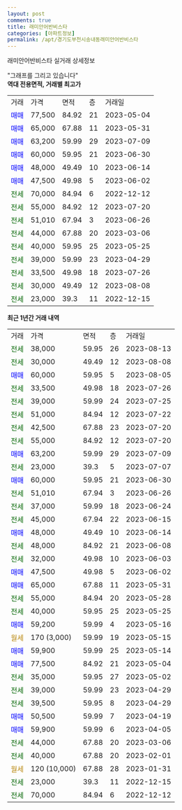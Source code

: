 ```yaml
---
layout: post
comments: true
title: 래미안어반비스타
categories: [아파트정보]
permalink: /apt/경기도부천시송내동래미안어반비스타
---
```


래미안어반비스타 실거래 상세정보

<script type="text/javascript">
  google.charts.load('current', {'packages':['line', 'corechart']});
  google.charts.setOnLoadCallback(drawChart);

  function drawChart() {
    var data = new google.visualization.DataTable();
    data.addColumn('date', '거래일');
    data.addColumn('number', "매매");
    data.addColumn('number', "전세");
    data.addColumn('number', "전매");

    data.addRows([[new Date(Date.parse("2023-08-13")), null, 38000, null], [new Date(Date.parse("2023-08-08")), null, 30000, null], [new Date(Date.parse("2023-08-05")), 60000, null, null], [new Date(Date.parse("2023-07-26")), null, 33500, null], [new Date(Date.parse("2023-07-25")), null, 39000, null], [new Date(Date.parse("2023-07-22")), null, 51000, null], [new Date(Date.parse("2023-07-20")), null, 42500, null], [new Date(Date.parse("2023-07-20")), null, 55000, null], [new Date(Date.parse("2023-07-09")), 63200, null, null], [new Date(Date.parse("2023-07-07")), null, 23000, null], [new Date(Date.parse("2023-06-30")), 60000, null, null], [new Date(Date.parse("2023-06-26")), null, 51010, null], [new Date(Date.parse("2023-06-24")), null, 37000, null], [new Date(Date.parse("2023-06-15")), null, 45000, null], [new Date(Date.parse("2023-06-14")), 48000, null, null], [new Date(Date.parse("2023-06-08")), null, 48000, null], [new Date(Date.parse("2023-06-03")), null, 32000, null], [new Date(Date.parse("2023-06-02")), 47500, null, null], [new Date(Date.parse("2023-05-31")), 65000, null, null], [new Date(Date.parse("2023-05-28")), null, 55000, null], [new Date(Date.parse("2023-05-25")), null, 40000, null], [new Date(Date.parse("2023-05-16")), 59200, null, null], [new Date(Date.parse("2023-05-15")), null, null, null], [new Date(Date.parse("2023-05-14")), 59900, null, null], [new Date(Date.parse("2023-05-04")), 77500, null, null], [new Date(Date.parse("2023-05-02")), null, 35000, null], [new Date(Date.parse("2023-04-29")), null, 39000, null], [new Date(Date.parse("2023-04-29")), null, 39500, null], [new Date(Date.parse("2023-04-19")), 50500, null, null], [new Date(Date.parse("2023-04-05")), 59900, null, null], [new Date(Date.parse("2023-03-06")), null, 44000, null], [new Date(Date.parse("2023-02-01")), null, 40000, null], [new Date(Date.parse("2023-01-31")), null, null, null], [new Date(Date.parse("2022-12-15")), null, 23000, null], [new Date(Date.parse("2022-12-12")), null, 70000, null]]);

    var options = {
      hAxis: {
        format: 'yyyy/MM/dd'
      },    
      lineWidth: 0,
      pointsVisible: true,    
      title: '최근 1년간 유형별 실거래가 분포',
      legend: { position: 'bottom' }
    };

    var formatter = new google.visualization.NumberFormat({pattern:'###,###'} );
    formatter.format(data, 1);
    formatter.format(data, 2);
    
    setTimeout(function() {
        var chart = new google.visualization.LineChart(document.getElementById('columnchart_material'));
        chart.draw(data, (options));
        document.getElementById('loading').style.display = 'none';
    }, 200);
  }
</script>


<div id="loading" style="z-index:20; display: block; margin-left: 0px">"그래프를 그리고 있습니다"</div>
<div id="columnchart_material" style="width: 95%; margin-left: 0px; display: block"></div>
<!-- contents start -->
<b>역대 전용면적, 거래별 최고가</b>
<table class="sortable">
    <tr>
      <td>거래</td>
      <td>가격</td>
      <td>면적</td>
      <td>층</td>
      <td>거래일</td>
    </tr>
        <tr>
          <td><a style="color: blue">매매</a></td>
          <td>77,500</td>
          <td>84.92</td>
          <td>21</td>
          <td>2023-05-04</td>
        </tr>            <tr>
          <td><a style="color: blue">매매</a></td>
          <td>65,000</td>
          <td>67.88</td>
          <td>11</td>
          <td>2023-05-31</td>
        </tr>            <tr>
          <td><a style="color: blue">매매</a></td>
          <td>63,200</td>
          <td>59.99</td>
          <td>29</td>
          <td>2023-07-09</td>
        </tr>            <tr>
          <td><a style="color: blue">매매</a></td>
          <td>60,000</td>
          <td>59.95</td>
          <td>21</td>
          <td>2023-06-30</td>
        </tr>            <tr>
          <td><a style="color: blue">매매</a></td>
          <td>48,000</td>
          <td>49.49</td>
          <td>10</td>
          <td>2023-06-14</td>
        </tr>            <tr>
          <td><a style="color: blue">매매</a></td>
          <td>47,500</td>
          <td>49.98</td>
          <td>5</td>
          <td>2023-06-02</td>
        </tr>        
        <tr>
              <td><a style="color: darkgreen">전세</a></td>
              <td>70,000</td>
              <td>84.94</td>
              <td>6</td>
              <td>2022-12-12</td>
            </tr>            <tr>
              <td><a style="color: darkgreen">전세</a></td>
              <td>55,000</td>
              <td>84.92</td>
              <td>12</td>
              <td>2023-07-20</td>
            </tr>            <tr>
              <td><a style="color: darkgreen">전세</a></td>
              <td>51,010</td>
              <td>67.94</td>
              <td>3</td>
              <td>2023-06-26</td>
            </tr>            <tr>
              <td><a style="color: darkgreen">전세</a></td>
              <td>44,000</td>
              <td>67.88</td>
              <td>20</td>
              <td>2023-03-06</td>
            </tr>            <tr>
              <td><a style="color: darkgreen">전세</a></td>
              <td>40,000</td>
              <td>59.95</td>
              <td>25</td>
              <td>2023-05-25</td>
            </tr>            <tr>
              <td><a style="color: darkgreen">전세</a></td>
              <td>39,000</td>
              <td>59.99</td>
              <td>23</td>
              <td>2023-04-29</td>
            </tr>            <tr>
              <td><a style="color: darkgreen">전세</a></td>
              <td>33,500</td>
              <td>49.98</td>
              <td>18</td>
              <td>2023-07-26</td>
            </tr>            <tr>
              <td><a style="color: darkgreen">전세</a></td>
              <td>30,000</td>
              <td>49.49</td>
              <td>12</td>
              <td>2023-08-08</td>
            </tr>            <tr>
              <td><a style="color: darkgreen">전세</a></td>
              <td>23,000</td>
              <td>39.3</td>
              <td>11</td>
              <td>2022-12-15</td>
            </tr>        
    
</table>

<b>최근 1년간 거래 내역</b>

<table class="sortable">
    <tr>
      <td>거래</td>
      <td>가격</td>
      <td>면적</td>
      <td>층</td>
      <td>거래일</td>
    </tr>
    <tr>
      <td><a style="color: darkgreen">전세</a></td>
      <td>38,000</td>
      <td>59.95</td>
      <td>26</td>
      <td>2023-08-13</td>
    </tr>          <tr>
      <td><a style="color: darkgreen">전세</a></td>
      <td>30,000</td>
      <td>49.49</td>
      <td>12</td>
      <td>2023-08-08</td>
    </tr>          <tr>
      <td><a style="color: blue">매매</a></td>
      <td>60,000</td>
      <td>59.95</td>
      <td>5</td>
      <td>2023-08-05</td>
    </tr>          <tr>
      <td><a style="color: darkgreen">전세</a></td>
      <td>33,500</td>
      <td>49.98</td>
      <td>18</td>
      <td>2023-07-26</td>
    </tr>          <tr>
      <td><a style="color: darkgreen">전세</a></td>
      <td>39,000</td>
      <td>59.99</td>
      <td>24</td>
      <td>2023-07-25</td>
    </tr>          <tr>
      <td><a style="color: darkgreen">전세</a></td>
      <td>51,000</td>
      <td>84.94</td>
      <td>12</td>
      <td>2023-07-22</td>
    </tr>          <tr>
      <td><a style="color: darkgreen">전세</a></td>
      <td>42,500</td>
      <td>67.88</td>
      <td>23</td>
      <td>2023-07-20</td>
    </tr>          <tr>
      <td><a style="color: darkgreen">전세</a></td>
      <td>55,000</td>
      <td>84.92</td>
      <td>12</td>
      <td>2023-07-20</td>
    </tr>          <tr>
      <td><a style="color: blue">매매</a></td>
      <td>63,200</td>
      <td>59.99</td>
      <td>29</td>
      <td>2023-07-09</td>
    </tr>          <tr>
      <td><a style="color: darkgreen">전세</a></td>
      <td>23,000</td>
      <td>39.3</td>
      <td>5</td>
      <td>2023-07-07</td>
    </tr>          <tr>
      <td><a style="color: blue">매매</a></td>
      <td>60,000</td>
      <td>59.95</td>
      <td>21</td>
      <td>2023-06-30</td>
    </tr>          <tr>
      <td><a style="color: darkgreen">전세</a></td>
      <td>51,010</td>
      <td>67.94</td>
      <td>3</td>
      <td>2023-06-26</td>
    </tr>          <tr>
      <td><a style="color: darkgreen">전세</a></td>
      <td>37,000</td>
      <td>59.99</td>
      <td>18</td>
      <td>2023-06-24</td>
    </tr>          <tr>
      <td><a style="color: darkgreen">전세</a></td>
      <td>45,000</td>
      <td>67.94</td>
      <td>22</td>
      <td>2023-06-15</td>
    </tr>          <tr>
      <td><a style="color: blue">매매</a></td>
      <td>48,000</td>
      <td>49.49</td>
      <td>10</td>
      <td>2023-06-14</td>
    </tr>          <tr>
      <td><a style="color: darkgreen">전세</a></td>
      <td>48,000</td>
      <td>84.92</td>
      <td>21</td>
      <td>2023-06-08</td>
    </tr>          <tr>
      <td><a style="color: darkgreen">전세</a></td>
      <td>32,000</td>
      <td>49.98</td>
      <td>10</td>
      <td>2023-06-03</td>
    </tr>          <tr>
      <td><a style="color: blue">매매</a></td>
      <td>47,500</td>
      <td>49.98</td>
      <td>5</td>
      <td>2023-06-02</td>
    </tr>          <tr>
      <td><a style="color: blue">매매</a></td>
      <td>65,000</td>
      <td>67.88</td>
      <td>11</td>
      <td>2023-05-31</td>
    </tr>          <tr>
      <td><a style="color: darkgreen">전세</a></td>
      <td>55,000</td>
      <td>84.94</td>
      <td>20</td>
      <td>2023-05-28</td>
    </tr>          <tr>
      <td><a style="color: darkgreen">전세</a></td>
      <td>40,000</td>
      <td>59.95</td>
      <td>25</td>
      <td>2023-05-25</td>
    </tr>          <tr>
      <td><a style="color: blue">매매</a></td>
      <td>59,200</td>
      <td>59.99</td>
      <td>4</td>
      <td>2023-05-16</td>
    </tr>          <tr>
      <td><a style="color: darkgoldenrod">월세</a></td>
      <td>170 (3,000)</td>
      <td>59.99</td>
      <td>19</td>
      <td>2023-05-15</td>
    </tr>          <tr>
      <td><a style="color: blue">매매</a></td>
      <td>59,900</td>
      <td>59.99</td>
      <td>25</td>
      <td>2023-05-14</td>
    </tr>          <tr>
      <td><a style="color: blue">매매</a></td>
      <td>77,500</td>
      <td>84.92</td>
      <td>21</td>
      <td>2023-05-04</td>
    </tr>          <tr>
      <td><a style="color: darkgreen">전세</a></td>
      <td>35,000</td>
      <td>59.95</td>
      <td>27</td>
      <td>2023-05-02</td>
    </tr>          <tr>
      <td><a style="color: darkgreen">전세</a></td>
      <td>39,000</td>
      <td>59.99</td>
      <td>23</td>
      <td>2023-04-29</td>
    </tr>          <tr>
      <td><a style="color: darkgreen">전세</a></td>
      <td>39,500</td>
      <td>59.95</td>
      <td>8</td>
      <td>2023-04-29</td>
    </tr>          <tr>
      <td><a style="color: blue">매매</a></td>
      <td>50,500</td>
      <td>59.99</td>
      <td>7</td>
      <td>2023-04-19</td>
    </tr>          <tr>
      <td><a style="color: blue">매매</a></td>
      <td>59,900</td>
      <td>59.99</td>
      <td>6</td>
      <td>2023-04-05</td>
    </tr>          <tr>
      <td><a style="color: darkgreen">전세</a></td>
      <td>44,000</td>
      <td>67.88</td>
      <td>20</td>
      <td>2023-03-06</td>
    </tr>          <tr>
      <td><a style="color: darkgreen">전세</a></td>
      <td>40,000</td>
      <td>67.88</td>
      <td>20</td>
      <td>2023-02-01</td>
    </tr>          <tr>
      <td><a style="color: darkgoldenrod">월세</a></td>
      <td>120 (10,000)</td>
      <td>67.88</td>
      <td>28</td>
      <td>2023-01-31</td>
    </tr>          <tr>
      <td><a style="color: darkgreen">전세</a></td>
      <td>23,000</td>
      <td>39.3</td>
      <td>11</td>
      <td>2022-12-15</td>
    </tr>          <tr>
      <td><a style="color: darkgreen">전세</a></td>
      <td>70,000</td>
      <td>84.94</td>
      <td>6</td>
      <td>2022-12-12</td>
    </tr>      </table>
<!-- contents end -->    

